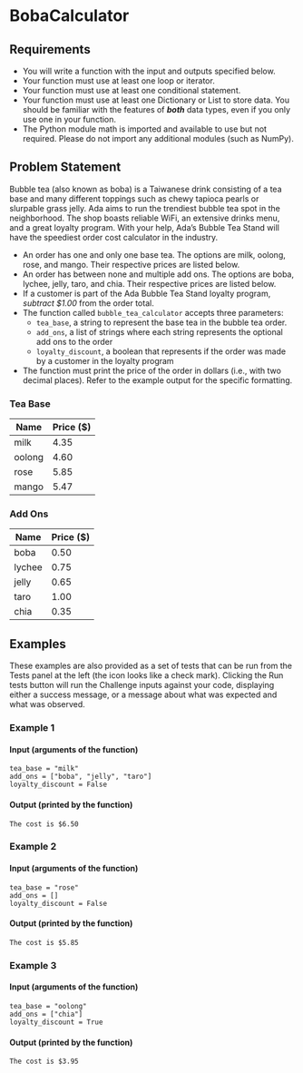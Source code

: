 # BobaCalculator

## Requirements
- You will write a function with the input and outputs specified below.
- Your function must use at least one loop or iterator.
- Your function must use at least one conditional statement.
- Your function must use at least one Dictionary or List to store data. You should be familiar with the features of _**both**_ data types, even if you only use one in your function.
- The Python module math is imported and available to use but not required. Please do not import any additional modules (such as NumPy). 

## Problem Statement
Bubble tea (also known as boba) is a Taiwanese drink consisting of a tea base and many different toppings such as chewy tapioca pearls or slurpable grass jelly. Ada aims to run the trendiest bubble tea spot in the neighborhood. The shop boasts reliable WiFi, an extensive drinks menu, and a great loyalty program. With your help, Ada’s Bubble Tea Stand will have the speediest order cost calculator in the industry.

- An order has one and only one base tea. The options are milk, oolong, rose, and mango. Their respective prices are listed below. 
- An order has between none and multiple add ons. The options are boba, lychee, jelly, taro, and chia. Their respective prices are listed below. 
- If a customer is part of the Ada Bubble Tea Stand loyalty program, _subtract $1.00_ from the order total. 
- The function called `bubble_tea_calculator` accepts three parameters:
  - `tea_base`, a string to represent the base tea in the bubble tea order. 
  - `add_ons`, a list of strings where each string represents the optional add ons to the order
  - `loyalty_discount`, a boolean that represents if the order was made by a customer in the loyalty program
- The function must print the price of the order in dollars (i.e., with two decimal places). Refer to the example output for the specific formatting.

### Tea Base
|Name|Price ($)|
|----|---------|
| milk | 4.35 |
| oolong | 4.60 |
| rose | 5.85 |
| mango | 5.47 |

### Add Ons
|Name|Price ($)|
|----|---------|
| boba | 0.50 |
| lychee | 0.75 |
| jelly | 0.65 |
| taro | 1.00 |
| chia | 0.35 |

## Examples

These examples are also provided as a set of tests that can be run from the Tests panel at the left (the icon looks like a check mark). Clicking the Run tests button will run the Challenge inputs against your code, displaying either a success message, or a message about what was expected and what was observed.

### Example 1
#### Input (arguments of the function)
```
tea_base = "milk"
add_ons = ["boba", "jelly", "taro"]
loyalty_discount = False
```
#### Output (printed by the function)
```
The cost is $6.50
```

### Example 2
#### Input (arguments of the function)
```
tea_base = "rose"
add_ons = []
loyalty_discount = False
```
#### Output (printed by the function)
```
The cost is $5.85
```

### Example 3
#### Input (arguments of the function)
```
tea_base = "oolong"
add_ons = ["chia"]
loyalty_discount = True
```
#### Output (printed by the function)
```
The cost is $3.95
```
